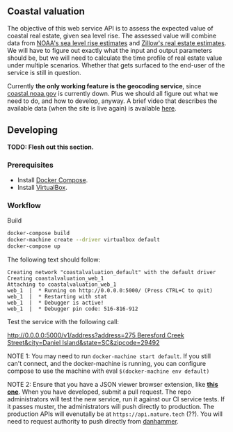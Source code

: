 ## Coastal valuation

The objective of this web service API is to assess the expected value of coastal real estate, given sea level rise.  The assessed value will combine data from [NOAA's sea level rise estimates](https://www.climate.gov/maps-data/dataset/sea-level-rise-map-viewer) and [Zillow's real estate estimates](http://www.zillow.com/howto/api/GetZestimate.htm).  We will have to figure out exactly what the input and output parameters should be, but we will need to calculate the time profile of real estate value under multiple scenarios.  Whether that gets surfaced to the end-user of the service is still in question.

Currently **the only working feature is the geocoding service**, since [coastal.noaa.gov](https://coastal.noaa.gov) is currently down.  Plus we should all figure out what we need to do, and how to develop, anyway.  A brief video that describes the available data (when the site is live again) is available [here](https://www.climate.gov/news-features/decision-makers-toolbox/viewing-sea-level-rise).

## Developing
 
**TODO: Flesh out this section.**

### Prerequisites

- Install [Docker Compose](https://docs.docker.com/compose/install).
- Install [VirtualBox](https://www.virtualbox.org/wiki/Downloads).

### Workflow

Build 

```bash
docker-compose build
docker-machine create --driver virtualbox default
docker-compose up
```

The following text should follow:

```
Creating network "coastalvaluation_default" with the default driver
Creating coastalvaluation_web_1
Attaching to coastalvaluation_web_1
web_1  |  * Running on http://0.0.0.0:5000/ (Press CTRL+C to quit)
web_1  |  * Restarting with stat
web_1  |  * Debugger is active!
web_1  |  * Debugger pin code: 516-816-912
```

Test the service with the following call:

[http://0.0.0.0:5000/v1/address?address=275 Beresford Creek Street&city=Daniel Island&state=SC&zipcode=29492](http://0.0.0.0:5000/v1/address?address=275%20Beresford%20Creek%20Street&city=Daniel%20Island&state=SC&zipcode=29492)

NOTE 1: You may need to run `docker-machine start default`. If you still can't connect, and the docker-machine is running, you can configure compose to use the machine with eval `$(docker-machine env default)`

NOTE 2: Ensure that you have a JSON viewer browser extension, like [**this one**](https://chrome.google.com/webstore/detail/jsonview/chklaanhfefbnpoihckbnefhakgolnmc?hl=en). When you have developed, submit a pull request.  The repo administrators will test the new service, run it against our CI service tests. If it passes muster, the administrators will push directly to production. The production APIs will evenutally be at `https://api.nature.tech` (??). You will need to request authority to push directly from [danhammer](https://github.com/danhammer).
